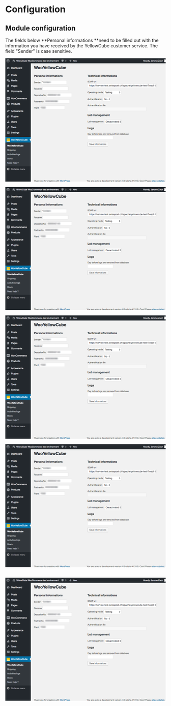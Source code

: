 # Configuration

## Module configuration

The fields below **Personal informations **need to be filled out with the information you have received by the YellowCube customer service. The field "Sender" is case sensitive.

![](/assets/Download.png)

![](/assets/Download.png)

![](/assets/Download.png)

![](/assets/Download.png)

## ![](/assets/Download.png)

## 

## 

## 

## 





